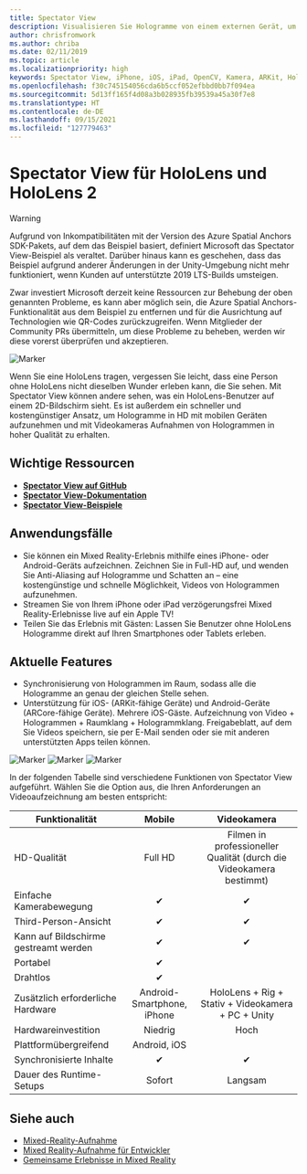 ```yaml
---
title: Spectator View
description: Visualisieren Sie Hologramme von einem externen Gerät, um ein Mixed-Reality-Erlebnis auf einem externen Display zu darzustellen oder aufzunehmen.
author: chrisfromwork
ms.author: chriba
ms.date: 02/11/2019
ms.topic: article
ms.localizationpriority: high
keywords: Spectator View, iPhone, iOS, iPad, OpenCV, Kamera, ARKit, HoloLens, Mixed Reality, MixedRealityToolkit, Demo, aufzeichnen
ms.openlocfilehash: f30c745154056cda6b5ccf052efbbd0bb7f094ea
ms.sourcegitcommit: 5d13ff165f4d08a3b028935fb39539a45a30f7e8
ms.translationtype: HT
ms.contentlocale: de-DE
ms.lasthandoff: 09/15/2021
ms.locfileid: "127779463"
---
```

# <a name="spectator-view-for-hololens-and-hololens-2"></a>Spectator View für HoloLens und HoloLens 2

> [!WARNING]
> Aufgrund von Inkompatibilitäten mit der Version des Azure Spatial Anchors SDK-Pakets, auf dem das Beispiel basiert, definiert Microsoft das Spectator View-Beispiel als veraltet. Darüber hinaus kann es geschehen, dass das Beispiel aufgrund anderer Änderungen in der Unity-Umgebung nicht mehr funktioniert, wenn Kunden auf unterstützte 2019 LTS-Builds umsteigen.
>
> Zwar investiert Microsoft derzeit keine Ressourcen zur Behebung der oben genannten Probleme, es kann aber möglich sein, die Azure Spatial Anchors-Funktionalität aus dem Beispiel zu entfernen und für die Ausrichtung auf Technologien wie QR-Codes zurückzugreifen.   Wenn Mitglieder der Community PRs übermitteln, um diese Probleme zu beheben, werden wir diese vorerst überprüfen und akzeptieren.

![Marker](images/SpecViewPhoneHero.jpg)

Wenn Sie eine HoloLens tragen, vergessen Sie leicht, dass eine Person ohne HoloLens nicht dieselben Wunder erleben kann, die Sie sehen. Mit Spectator View können andere sehen, was ein HoloLens-Benutzer auf einem 2D-Bildschirm sieht. Es ist außerdem ein schneller und kostengünstiger Ansatz, um Hologramme in HD mit mobilen Geräten aufzunehmen und mit Videokameras Aufnahmen von Hologrammen in hoher Qualität zu erhalten.

## <a name="key-resources"></a>Wichtige Ressourcen

* [**Spectator View auf GitHub**](https://github.com/microsoft/MixedReality-SpectatorView)
* [**Spectator View-Dokumentation**](https://microsoft.github.io/MixedReality-SpectatorView/README.html)
* [**Spectator View-Beispiele**](https://github.com/microsoft/MixedReality-SpectatorView/tree/master/samples)

## <a name="use-cases"></a>Anwendungsfälle

* Sie können ein Mixed Reality-Erlebnis mithilfe eines iPhone- oder Android-Geräts aufzeichnen. Zeichnen Sie in Full-HD auf, und wenden Sie Anti-Aliasing auf Hologramme und Schatten an – eine kostengünstige und schnelle Möglichkeit, Videos von Hologrammen aufzunehmen.
* Streamen Sie von Ihrem iPhone oder iPad verzögerungsfrei Mixed Reality-Erlebnisse live auf ein Apple TV!
* Teilen Sie das Erlebnis mit Gästen: Lassen Sie Benutzer ohne HoloLens Hologramme direkt auf Ihren Smartphones oder Tablets erleben.

## <a name="current-features"></a>Aktuelle Features

* Synchronisierung von Hologrammen im Raum, sodass alle die Hologramme an genau der gleichen Stelle sehen.
* Unterstützung für iOS- (ARKit-fähige Geräte) und Android-Geräte (ARCore-fähige Geräte).
Mehrere iOS-Gäste.
Aufzeichnung von Video + Hologrammen + Raumklang + Hologrammklang.
Freigabeblatt, auf dem Sie Videos speichern, sie per E-Mail senden oder sie mit anderen unterstützten Apps teilen können.

![Marker](images/SpecViewPhoneDemo.jpg)
![Marker](images/hololensspectatorview-500px.jpg) ![Marker](images/spectatorview-300px.png)

In der folgenden Tabelle sind verschiedene Funktionen von Spectator View aufgeführt. Wählen Sie die Option aus, die Ihren Anforderungen an Videoaufzeichnung am besten entspricht:

|      Funktionalität                                | Mobile                  |                    Videokamera              |
|--------------------------------------|:-----------------------:|:-------------------------------------------:|
| HD-Qualität                           |         Full HD         |        Filmen in professioneller Qualität (durch die Videokamera bestimmt)      |
| Einfache Kamerabewegung                 |            ✔            |                      ✔                      |
| Third-Person-Ansicht                    |            ✔            |                      ✔                      |
| Kann auf Bildschirme gestreamt werden           |            ✔            |                      ✔                      |
| Portabel                             |            ✔            |                                             |
| Drahtlos                             |            ✔            |                                             |
| Zusätzlich erforderliche Hardware         |     Android-Smartphone, iPhone    | HoloLens + Rig + Stativ + Videokamera + PC + Unity |
| Hardwareinvestition                  |           Niedrig            |                     Hoch                    |
| Plattformübergreifend                       |           Android, iOS   |                                             |
| Synchronisierte Inhalte                 |            ✔            |                      ✔                      |
| Dauer des Runtime-Setups               |         Sofort          |                     Langsam                    |
## <a name="see-also"></a>Siehe auch

* [Mixed-Reality-Aufnahme](/hololens/holographic-photos-and-videos) 
* [Mixed Reality-Aufnahme für Entwickler](mixed-reality-capture-for-developers.md)
* [Gemeinsame Erlebnisse in Mixed Reality](shared-experiences-in-mixed-reality.md)